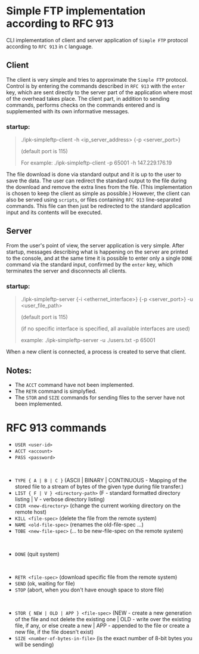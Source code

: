 # Simple FTP implementation according to RFC 913

CLI implementation of client and server application of `Simple FTP` protocol according to `RFC 913` in `C` language.
## Client
The client is very simple and tries to approximate the `Simple FTP` protocol. Control is by entering the commands described in `RFC 913` with the `enter` key, which are sent directly to the server part of the application where most of the overhead takes place. The client part, in addition to sending commands, performs checks on the commands entered and is supplemented with its own informative messages.
### startup:
> ./ipk-simpleftp-client -h <ip_server_address> {-p <server_port>}
>
> (default port is 115)
>
> For example: ./ipk-simpleftp-client -p 65001 -h 147.229.176.19

The file download is done via standard output and it is up to the user to save the data. The user can redirect the standard output to the file during the download and remove the extra lines from the file. (This implementation is chosen to keep the client as simple as possible.) 
However, the client can also be served using ``scripts``, or files containing `RFC 913` line-separated commands. This file can then just be redirected to the standard application input and its contents will be executed.

## Server
From the user's point of view, the server application is very simple. After startup, messages describing what is happening on the server are printed to the console, and at the same time it is possible to enter only a single `DONE` command via the standard input, confirmed by the `enter` key, which terminates the server and disconnects all clients.

### startup:
> ./ipk-simpleftp-server {-i <ethernet_interface>} {-p <server_port>} -u <user_file_path>
>
> (default port is 115)
>
> (if no specific interface is specified, all available interfaces are used)
>
> example: ./ipk-simpleftp-server -u ./users.txt -p 65001

When a new client is connected, a process is created to serve that client.

## Notes:
- The `ACCT` command have not been implemented.
- The `RETR` command is simplyfied.
- The `STOR` and `SIZE` commands for sending files to the server have not been implemented. 

# RFC 913 commands
- `USER <user-id>`
- `ACCT <account>`
- `PASS <password>`
<br>

- `TYPE { A | B | C }` (ASCII | BINARY | CONTINUOUS - Mapping of the stored file to a stream of bytes of the given type during file transfer.)
- `LIST { F | V } <directory-path>` (F - standard formatted directory listing | V - verbose directory listing)
- `CDIR <new-directory>` (change the current working directory on the remote host)
- `KILL <file-spec>` (delete the file from the remote system)
- `NAME <old-file-spec>` (renames the old-file-spec ...)
- `TOBE <new-file-spec>` (... to be new-file-spec on the remote system)
<br>

- `DONE` (quit system)
<br>

- `RETR <file-spec>` (download specific file from the remote system)
- `SEND` (ok, waiting for file)
- `STOP` (abort, when you don't have enough space to store file)
<br>

- `STOR { NEW | OLD | APP } <file-spec>` (NEW - create a new generation of the file and not delete the existing one | OLD - write over the existing file, if any, or else create a new | APP - appended to the file or create a new file, if the file doesn't exist)
- `SIZE <number-of-bytes-in-file>` (is the exact number of 8-bit bytes you will be sending)
